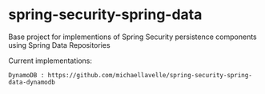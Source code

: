 spring-security-spring-data
===========================

Base project for implementions of Spring Security persistence components using Spring Data Repositories

Current implementations:

    DynamoDB : https://github.com/michaellavelle/spring-security-spring-data-dynamodb

